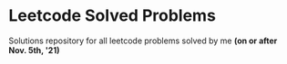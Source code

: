 # Leetcode Solved Problems
Solutions repository for all leetcode problems solved by me **(on or after Nov. 5th, '21)**
